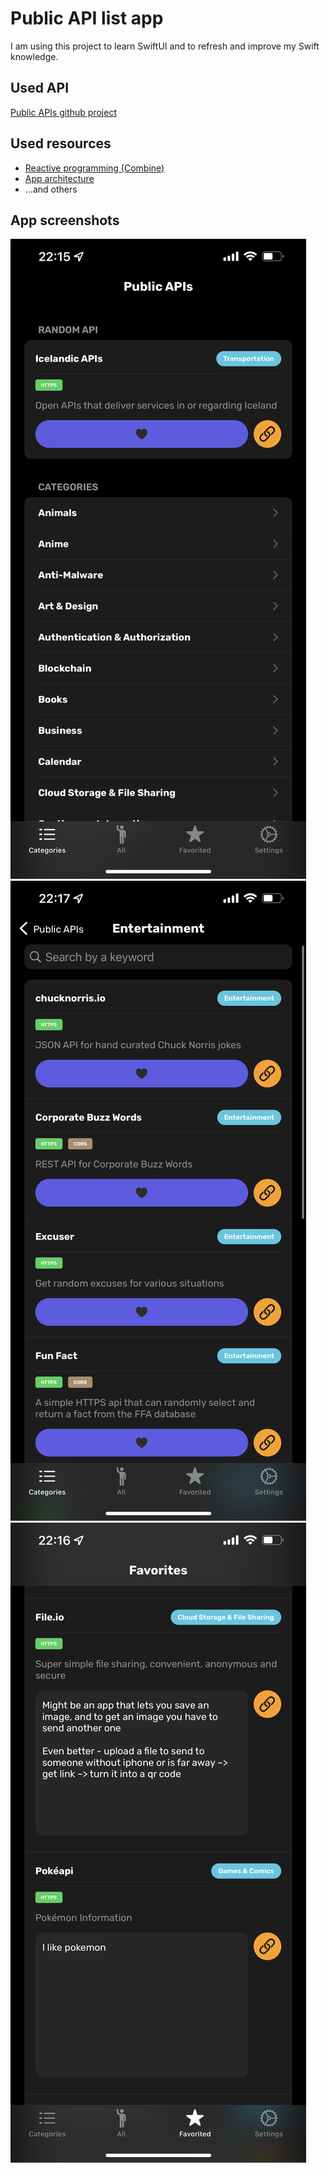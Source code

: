# Public API list app
I am using this project to learn SwiftUI and to refresh and improve my Swift knowledge.

## Used API
[Public APIs github project](https://github.com/public-apis/public-apis)

## Used resources
* [Reactive programming (Combine)](https://iosapptemplates.com/blog/swiftui/mvvm-combine-swiftui)
* [App architecture](https://heckj.github.io/swiftui-notes/)
* ...and others

## App screenshots

![Categories](/screenshots/IMG_5932.PNG)
![Entertainment Category](/screenshots/IMG_5934.PNG)
![Favorites](/screenshots/IMG_5933.PNG)


